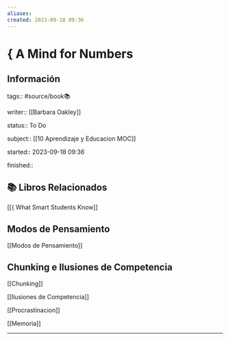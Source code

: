 ```yaml
---
aliases: 
created: 2023-09-18 09:36
---
```

# { A Mind for Numbers
## Información
tags:: #source/book📚 

writer:: [[Barbara Oakley]]

status:: To Do

subject:: [[10 Aprendizaje y Educacion MOC]]

started:: 2023-09-18 09:36

finished::

## 📚 Libros Relacionados
[[{ What Smart Students Know]]

## Modos de Pensamiento
[[Modos de Pensamiento]]

## Chunking e Ilusiones de Competencia
[[Chunking]]

[[Ilusiones de Competencia]]

[[Procrastinacion]]

[[Memoria]]
___

